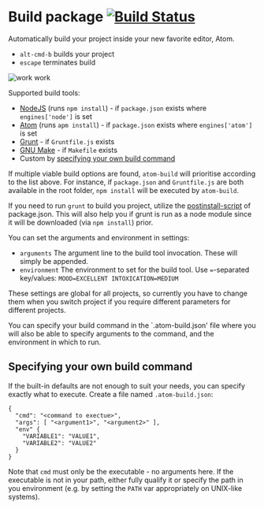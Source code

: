 # Build package [![Build Status](https://travis-ci.org/noseglid/atom-build.svg?branch=master)](https://travis-ci.org/noseglid/atom-build)

Automatically build your project inside your new favorite editor, Atom.

  * `alt-cmd-b` builds your project
  * `escape` terminates build

![work work](http://noseglid.github.io/atom-build.gif)

Supported build tools:

  * [NodeJS](http://nodejs.org) (runs `npm install`) - if `package.json` exists where `engines['node']` is set
  * [Atom](http://atom.io) (runs `apm install`) - if `package.json` exists where `engines['atom']` is set
  * [Grunt](http://gruntjs.com/) - if `Gruntfile.js` exists
  * [GNU Make](https://www.gnu.org/software/make/) - if `Makefile` exists
  * Custom by [specifying your own build command](#custom-build-command)

If multiple viable build options are found, `atom-build` will
prioritise according to the list above. For instance, if `package.json` and
`Gruntfile.js` are both available in the root folder, `npm install` will be
executed by `atom-build`.

If you need to run `grunt` to build you project,
utilize the [postinstall-script](https://www.npmjs.org/doc/misc/npm-scripts.html) of
package.json. This will also help you if grunt is run as a node module since it
will be downloaded (via `npm install`) prior.

You can set the arguments and environment in settings:

  * `arguments` The argument line to the build tool invocation. These will simply be appended.
  * `environment` The environment to set for the build tool. Use `=`-separated key/values: `MOOD=EXCELLENT INTOXICATION=MEDIUM`

These settings are global for all projects, so currently you have to change them
when you switch project if you require different parameters for different projects.

You can specify your build command in the `.atom-build.json' file where you will
also be able to specify arguments to the command, and the environment in which
to run.

<a name="custom-build-command"></a>
## Specifying your own build command

If the built-in defaults are not enough to suit your needs, you can specify
exactly what to execute. Create a file named `.atom-build.json`:

    {
      "cmd": "<command to exectue>",
      "args": [ "<argument1>", "<argument2>" ],
      "env" {
        "VARIABLE1": "VALUE1",
        "VARIABLE2": "VALUE2"
      }
    }

Note that `cmd` must only be the executable - no arguments here. If the
executable is not in your path, either fully qualify it or specify the path
in you environment (e.g. by setting the `PATH` var appropriately on UNIX-like
systems).
